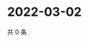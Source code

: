 # 2022-03-02

共 0 条

<!-- BEGIN WEIBO -->
<!-- 最后更新时间 Wed Mar 02 2022 15:14:53 GMT+0800 (China Standard Time) -->

<!-- END WEIBO -->
